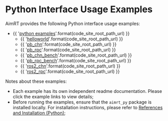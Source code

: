# Python Interface Usage Examples

AimRT provides the following Python interface usage examples:

- {{ '[python examples]({}/src/examples/py)'.format(code_site_root_path_url) }}
  - {{ '[helloworld]({}/src/examples/py/helloworld)'.format(code_site_root_path_url) }}
  - {{ '[pb_chn]({}/src/examples/py/pb_chn)'.format(code_site_root_path_url) }}
  - {{ '[pb_rpc]({}/src/examples/py/pb_rpc)'.format(code_site_root_path_url) }}
  - {{ '[pb_chn_bench]({}/src/examples/py/pb_chn_bench)'.format(code_site_root_path_url) }}
  - {{ '[pb_rpc_bench]({}/src/examples/py/pb_rpc_bench)'.format(code_site_root_path_url) }}
  - {{ '[ros2_chn]({}/src/examples/py/ros2_chn)'.format(code_site_root_path_url) }}
  - {{ '[ros2_rpc]({}/src/examples/py/ros2_rpc)'.format(code_site_root_path_url) }}

Notes about these examples:
- Each example has its own independent readme documentation. Please click the example links to view details;
- Before running the examples, ensure that the `aimrt_py` package is installed locally. For installation instructions, please refer to [References and Installation (Python)](../quick_start/installation_py.md);